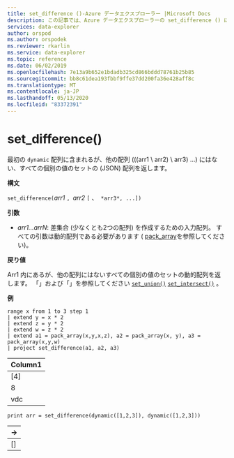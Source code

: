```yaml
---
title: set_difference ()-Azure データエクスプローラー |Microsoft Docs
description: この記事では、Azure データエクスプローラーの set_difference () について説明します。
services: data-explorer
author: orspod
ms.author: orspodek
ms.reviewer: rkarlin
ms.service: data-explorer
ms.topic: reference
ms.date: 06/02/2019
ms.openlocfilehash: 7e13a9b652e1bdadb325cd866bddd78761b25b85
ms.sourcegitcommit: bb8c61dea193fbbf9ffe37dd200fa36e428aff8c
ms.translationtype: MT
ms.contentlocale: ja-JP
ms.lasthandoff: 05/13/2020
ms.locfileid: "83372391"
---
```

# <a name="set_difference"></a>set_difference()

最初の `dynamic` 配列に含まれるが、他の配列 (((arr1 \ arr2) \ arr3) \...) にはない、すべての個別の値のセットの (JSON) 配列を返します。

**構文**

`set_difference(`*arr1* `, `*arr2* `[` 、` *arr3*, ...])`

**引数**

* *arr1...arrN*: 差集合 (少なくとも2つの配列) を作成するための入力配列。 すべての引数は動的配列である必要があります ( [pack_array](packarrayfunction.md)を参照してください)。 

**戻り値**

Arr1 内にあるが、他の配列にはないすべての個別の値のセットの動的配列を返します。 「」および「」を参照してください [`set_union()`](setunionfunction.md) [`set_intersect()`](setintersectfunction.md) 。

**例**

<!-- csl: https://help.kusto.windows.net:443/Samples -->
```kusto
range x from 1 to 3 step 1
| extend y = x * 2
| extend z = y * 2
| extend w = z * 2
| extend a1 = pack_array(x,y,x,z), a2 = pack_array(x, y), a3 = pack_array(x,y,w)
| project set_difference(a1, a2, a3)
```

|Column1|
|---|
|[4]|
|8|
|vdc|

<!-- csl: https://help.kusto.windows.net:443/Samples -->
```kusto
print arr = set_difference(dynamic([1,2,3]), dynamic([1,2,3]))
```

|→|
|---|
|[]|